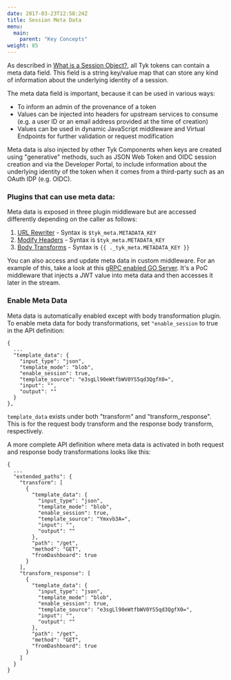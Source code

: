 ```yaml
---
date: 2017-03-23T12:58:24Z
title: Session Meta Data
menu:
  main:
    parent: "Key Concepts"
weight: 85 
---
```


As described in [What is a Session Object?](/docs/getting-started/key-concepts/what-is-a-session-object/), all Tyk tokens can contain a meta data field. This field is a string key/value map that can store any kind of information about the underlying identity of a session.

The meta data field is important, because it can be used in various ways:

* To inform an admin of the provenance of a token
* Values can be injected into headers for upstream services to consume (e.g. a user ID or an email address provided at the time of creation)
* Values can be used in dynamic JavaScript middleware and Virtual Endpoints for further validation or request modification

Meta data is also injected by other Tyk Components when keys are created using "generative" methods, such as JSON Web Token and OIDC session creation and via the Developer Portal, to include information about the underlying identity of the token when it comes from a third-party such as an OAuth IDP (e.g. OIDC).

### Plugins that can use meta data:
Meta data is exposed in three plugin middleware but are accessed differently depending on the caller as follows:

1.   [URL Rewriter](/docs/advanced-configuration/transform-traffic/url-rewriting/#meta-data) - Syntax is `$tyk_meta.METADATA_KEY`
2.   [Modify Headers](/docs/advanced-configuration/transform-traffic/request-headers/#a-name-meta-data-a-injecting-custom-dynamic-data-into-headers) - Syntax is `$tyk_meta.METADATA_KEY`
3.   [Body Transforms](/docs/advanced-configuration/transform-traffic/) - Syntax is `{{ ._tyk_meta.METADATA_KEY }}`

You can also access and update meta data in custom middleware.  For an example of this, take a look at this [gRPC enabled GO Server](https://github.com/TykTechnologies/tyk-grpc-go-basicauth-jwt).  It's a PoC middleware that injects a JWT value into meta data and then accesses it later in the stream.

### Enable Meta Data
Meta data is automatically enabled except with body transformation plugin. 
To enable meta data for body transformations, set `"enable_session` to true in the API definition:

```{.copyWrapper}
{
  ...
  "template_data": {
    "input_type": "json",
    "template_mode": "blob",
    "enable_session": true,
    "template_source": "e3sgLl90eWtfbWV0YS5qd3QgfX0=",
    "input": "",
    "output": ""
  }
},
```

`template_data` exists under both "transform" and "transform_response".  This is for the request body transform and the response body transform, respectively.

A more complete API definition where meta data is activated in both request and response body transformations looks like this:

```{.copyWrapper}
{
  ...
  "extended_paths": {
    "transform": [
      {
        "template_data": {
          "input_type": "json",
          "template_mode": "blob",
          "enable_session": true,
          "template_source": "Ymxvb3A=",
          "input": "",
          "output": ""
        },
        "path": "/get",
        "method": "GET",
        "fromDashboard": true
      }
    ],
    "transform_response": [
      {
        "template_data": {
          "input_type": "json",
          "template_mode": "blob",
          "enable_session": true,
          "template_source": "e3sgLl90eWtfbWV0YS5qd3QgfX0=",
          "input": "",
          "output": ""
        },
        "path": "/get",
        "method": "GET",
        "fromDashboard": true
      }
    ]
  }
}
```
 
